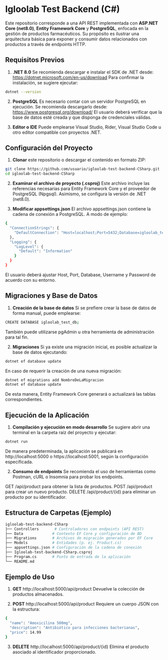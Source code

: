 # Igloolab Test Backend (C#)
Este repositorio corresponde a una API REST implementada con **ASP.NET Core (net8.0)**, **Entity Framework Core** y **PostgreSQL**, enfocada en la gestión de productos farmacéuticos. Su propósito es ilustrar una arquitectura básica para exponer y consumir datos relacionados con productos a través de endpoints HTTP.

## Requisitos Previos
1.  **.NET 8.0**
Se recomienda descargar e instalar el SDK de .NET desde:
https://dotnet.microsoft.com/en-us/download
Para confirmar la instalación, se sugiere ejecutar:

```bash
dotnet --version
```
2. **PostgreSQL**
Es necesario contar con un servidor PostgreSQL en ejecución. Se recomienda descargarlo desde:
https://www.postgresql.org/download/
El usuario deberá verificar que la base de datos esté creada y que disponga de credenciales válidas.

3. **Editor o IDE**
Puede emplearse Visual Studio, Rider, Visual Studio Code u otro editor compatible con proyectos .NET.

## Configuración del Proyecto
1.  **Clonar** este repositorio o descargar el contenido en formato ZIP:

```bash
git clone https://github.com/usuario/igloolab-test-backend-CSharp.git
cd igloolab-test-backend-CSharp
```

2.  **Examinar el archivo de proyecto (.csproj)**
Este archivo incluye las referencias necesarias para Entity Framework Core y el proveedor de PostgreSQL (Npgsql). Asimismo, se configura la versión de .NET (net8.0).

3.  **Modificar appsettings.json**
El archivo appsettings.json contiene la cadena de conexión a PostgreSQL. A modo de ejemplo:

```bash
{
  "ConnectionStrings": {
    "DefaultConnection": "Host=localhost;Port=5432;Database=igloolab_test_db;Username=postgres;Password=postgres"
  },
  "Logging": {
    "LogLevel": {
      "Default": "Information"
    }
  }
}
```
El usuario deberá ajustar Host, Port, Database, Username y Password de acuerdo con su entorno.

## Migraciones y Base de Datos
1.  **Creación de la base de datos**
Si se prefiere crear la base de datos de forma manual, puede emplearse:

```bash
CREATE DATABASE igloolab_test_db;
```
También puede utilizarse pgAdmin u otra herramienta de administración para tal fin.

2. **Migraciones**
Si ya existe una migración inicial, es posible actualizar la base de datos ejecutando:

```bash
dotnet ef database update
```
En caso de requerir la creación de una nueva migración:

```bash
dotnet ef migrations add NombreDeLaMigracion
dotnet ef database update
```
De esta manera, Entity Framework Core generará o actualizará las tablas correspondientes.

## Ejecución de la Aplicación
1.  **Compilación y ejecución en modo desarrollo**
Se sugiere abrir una terminal en la carpeta raíz del proyecto y ejecutar:

```bash
dotnet run
```
De manera predeterminada, la aplicación se publicará en http://localhost:5000 o https://localhost:5001, según la configuración especificada.

2. **Consumo de endpoints**
Se recomienda el uso de herramientas como Postman, cURL o Insomnia para probar los endpoints.

GET /api/product para obtener la lista de productos.
POST /api/product para crear un nuevo producto.
DELETE /api/product/{id} para eliminar un producto por su identificador.

## Estructura de Carpetas (Ejemplo)
```bash
igloolab-test-backend-CSharp
├── Controllers       # Controladores con endpoints (API REST)
├── Data             # Contexto EF Core y configuración de BD
├── Migrations       # Archivos de migración generados por EF Core
├── Models           # Entidades (p. ej. Product.cs)
├── appsettings.json # Configuración de la cadena de conexión
├── Igloolab-test-backend-CSharp.csproj
├── Program.cs       # Punto de entrada de la aplicación
└── README.md
```
## Ejemplo de Uso
1.  **GET** http://localhost:5000/api/product
Devuelve la colección de productos almacenados.

2.  **POST** http://localhost:5000/api/product
Requiere un cuerpo JSON con la estructura:

```bash
{
  "name": "Amoxicilina 500mg",
  "description": "Antibiótico para infecciones bacterianas",
  "price": 14.99
}
```
3.  **DELETE** http://localhost:5000/api/product/{id}
Elimina el producto asociado al identificador proporcionado.
